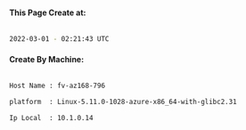 
   
#### This Page Create at:

```bash

2022-03-01 - 02:21:43 UTC

```

#### Create By Machine:

```bash

Host Name : fv-az168-796

platform  : Linux-5.11.0-1028-azure-x86_64-with-glibc2.31

Ip Local  : 10.1.0.14

```

